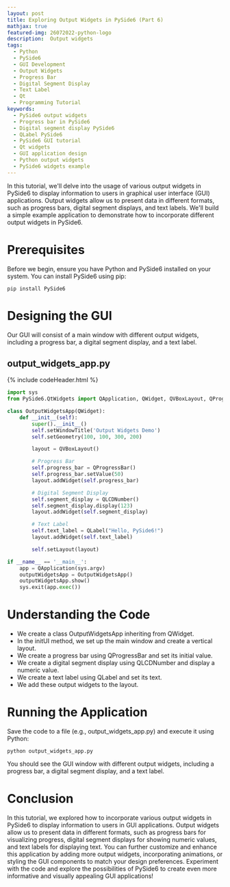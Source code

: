 ```yaml
---
layout: post
title: Exploring Output Widgets in PySide6 (Part 6)
mathjax: true
featured-img: 26072022-python-logo
description:  Output widgets
tags:
  - Python
  - PySide6
  - GUI Development
  - Output Widgets
  - Progress Bar
  - Digital Segment Display
  - Text Label
  - Qt
  - Programming Tutorial
keywords:
  - PySide6 output widgets
  - Progress bar in PySide6
  - Digital segment display PySide6
  - QLabel PySide6
  - PySide6 GUI tutorial
  - Qt widgets
  - GUI application design
  - Python output widgets
  - PySide6 widgets example
---
```


In this tutorial, we'll delve into the usage of various output widgets in PySide6 to display information to users in graphical user interface (GUI) applications. Output widgets allow us to present data in different formats, such as progress bars, digital segment displays, and text labels. We'll build a simple example application to demonstrate how to incorporate different output widgets in PySide6.

# Prerequisites

Before we begin, ensure you have Python and PySide6 installed on your system. You can install PySide6 using pip:

`pip install PySide6`

# Designing the GUI

Our GUI will consist of a main window with different output widgets, including a progress bar, a digital segment display, and a text label.


## output_widgets_app.py
{% include codeHeader.html %}
```python
import sys
from PySide6.QtWidgets import QApplication, QWidget, QVBoxLayout, QProgressBar, QLCDNumber, QLabel

class OutputWidgetsApp(QWidget):
    def __init__(self):
        super().__init__()
        self.setWindowTitle('Output Widgets Demo')
        self.setGeometry(100, 100, 300, 200)

        layout = QVBoxLayout()

        # Progress Bar
        self.progress_bar = QProgressBar()
        self.progress_bar.setValue(50)
        layout.addWidget(self.progress_bar)

        # Digital Segment Display
        self.segment_display = QLCDNumber()
        self.segment_display.display(123)
        layout.addWidget(self.segment_display)

        # Text Label
        self.text_label = QLabel("Hello, PySide6!")
        layout.addWidget(self.text_label)

        self.setLayout(layout)

if __name__ == '__main__':
    app = QApplication(sys.argv)
    outputWidgetsApp = OutputWidgetsApp()
    outputWidgetsApp.show()
    sys.exit(app.exec())
```

# Understanding the Code

* We create a class OutputWidgetsApp inheriting from QWidget.
* In the initUI method, we set up the main window and create a vertical layout.
* We create a progress bar using QProgressBar and set its initial value.
* We create a digital segment display using QLCDNumber and display a numeric value.
* We create a text label using QLabel and set its text.
* We add these output widgets to the layout.

# Running the Application
Save the code to a file (e.g., output_widgets_app.py) and execute it using Python:

`python output_widgets_app.py`

You should see the GUI window with different output widgets, including a progress bar, a digital segment display, and a text label.

# Conclusion

In this tutorial, we explored how to incorporate various output widgets in PySide6 to display information to users in GUI applications. Output widgets allow us to present data in different formats, such as progress bars for visualizing progress, digital segment displays for showing numeric values, and text labels for displaying text. You can further customize and enhance this application by adding more output widgets, incorporating animations, or styling the GUI components to match your design preferences. Experiment with the code and explore the possibilities of PySide6 to create even more informative and visually appealing GUI applications!
